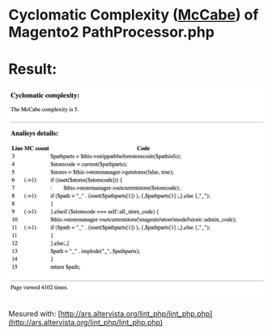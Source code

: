 # Cyclomatic Complexity ([McCabe](https://en.wikipedia.org/wiki/Cyclomatic_complexity)) of Magento2 PathProcessor.php

# Result:

![Result](https://github.com/bbasinski/cyclomatic-complexity/blob/master/Result.png?raw=true "Result")

Mesured with: [http://ars.altervista.org/lint_php/lint_php.php](http://ars.altervista.org/lint_php/lint_php.php)

